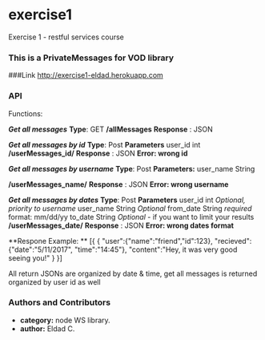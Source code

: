 # exercise1
Exercise 1 - restful services course

### This is a PrivateMessages for VOD library ###

###Link
http://exercise1-eldad.herokuapp.com

### API

Functions:

***Get all messages***
**Type**: GET
**/allMessages**
**Response** : JSON

***Get all messages by id***
**Type**: Post
**Parameters**
user_id int
**/userMessages_id/**
**Response** : JSON
**Error: wrong id**

***Get all messages by username***
**Type**: Post
**Parameters:**
user_name String

**/userMessages_name/**
**Response** : JSON
**Error: wrong username**

***Get all messages by dates***
**Type**: Post
**Parameters**
user_id int *Optional, priority to username*
user_name String *Optional*
from_date String *required* format: mm/dd/yy
to_date String *Optional* - if you want to limit your results
**/userMessages_date/**
**Response** : JSON
**Error: wrong dates format**

**Respone Example: **
[{
	{
		"user":{"name":"friend","id":123},
		"recieved":{"date":"5/11/2017", "time":"14:45"},
		"content":"Hey, it was very good seeing you!"
	}
}]

All return JSONs are organized by date & time, get all messages is returned organized by user id as well

### Authors and Contributors
* **category:** node WS library.
* **author:** Eldad C.  